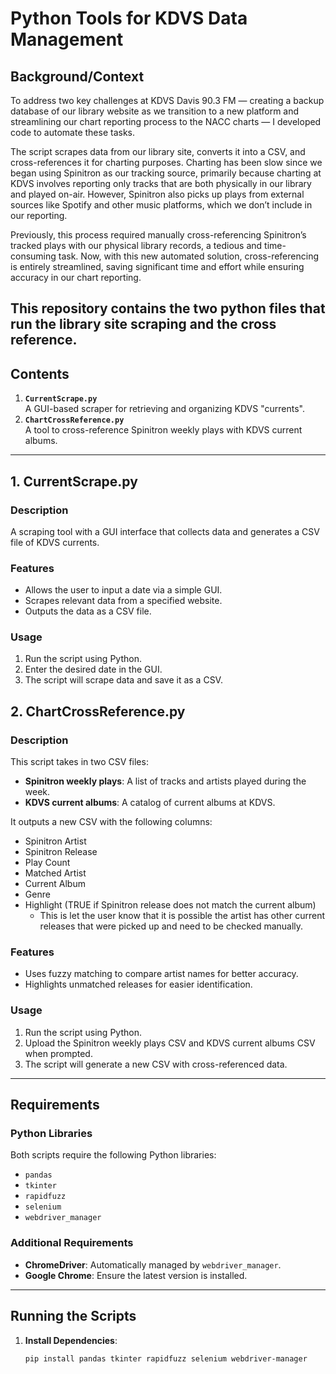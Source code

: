 # Python Tools for KDVS Data Management

## Background/Context
To address two key challenges at KDVS Davis 90.3 FM — creating a backup database of our library website as we transition to a new platform and streamlining our chart reporting process to the NACC charts — I developed code to automate these tasks.

The script scrapes data from our library site, converts it into a CSV, and cross-references it for charting purposes. Charting has been slow since we began using Spinitron as our tracking source, primarily because charting at KDVS involves reporting only tracks that are both physically in our library and played on-air. However, Spinitron also picks up plays from external sources like Spotify and other music platforms, which we don’t include in our reporting.

Previously, this process required manually cross-referencing Spinitron’s tracked plays with our physical library records, a tedious and time-consuming task. Now, with this new automated solution, cross-referencing is entirely streamlined, saving significant time and effort while ensuring accuracy in our chart reporting.

This repository contains the two python files that run the library site scraping and the cross reference.
---

## Contents

1. **`CurrentScrape.py`**  
   A GUI-based scraper for retrieving and organizing KDVS "currents".
2. **`ChartCrossReference.py`**  
   A tool to cross-reference Spinitron weekly plays with KDVS current albums.

---
## 1. CurrentScrape.py

### Description
A scraping tool with a GUI interface that collects data and generates a CSV file of KDVS currents.

### Features
- Allows the user to input a date via a simple GUI.
- Scrapes relevant data from a specified website.
- Outputs the data as a CSV file.

### Usage
1. Run the script using Python.
2. Enter the desired date in the GUI.
3. The script will scrape data and save it as a CSV.


## 2. ChartCrossReference.py

### Description
This script takes in two CSV files:
- **Spinitron weekly plays**: A list of tracks and artists played during the week.
- **KDVS current albums**: A catalog of current albums at KDVS.

It outputs a new CSV with the following columns:
- Spinitron Artist
- Spinitron Release
- Play Count
- Matched Artist
- Current Album
- Genre
- Highlight (TRUE if Spinitron release does not match the current album)
  - This is let the user know that it is possible the artist has other current 
    releases that were picked up and need to be checked manually.

### Features
- Uses fuzzy matching to compare artist names for better accuracy.
- Highlights unmatched releases for easier identification.

### Usage
1. Run the script using Python.
2. Upload the Spinitron weekly plays CSV and KDVS current albums CSV when prompted.
3. The script will generate a new CSV with cross-referenced data.

---

## Requirements

### Python Libraries
Both scripts require the following Python libraries:
- `pandas`
- `tkinter`
- `rapidfuzz`
- `selenium`
- `webdriver_manager`

### Additional Requirements
- **ChromeDriver**: Automatically managed by `webdriver_manager`.
- **Google Chrome**: Ensure the latest version is installed.

---

## Running the Scripts

1. **Install Dependencies**:
   ```bash
   pip install pandas tkinter rapidfuzz selenium webdriver-manager
